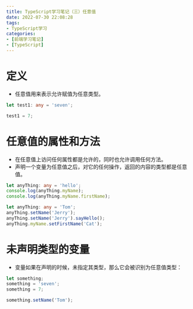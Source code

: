 ```yaml
---
title: TypeScript学习笔记（三）任意值
date: 2022-07-30 22:08:28
tags:
- TypeScript学习
categories:
- [前端学习笔记]
- [TypeScript]
---
```


# 定义

* 任意值用来表示允许赋值为任意类型。

```ts
let test1: any = 'seven';

test1 = 7;
```

# 任意值的属性和方法

* 在任意值上访问任何属性都是允许的，同时也允许调用任何方法。
* 声明一个变量为任意值之后，对它的任何操作，返回的内容的类型都是任意值。

```ts
let anyThing: any = 'hello';
console.log(anyThing.myName);
console.log(anyThing.myName.firstName);

let anyThing: any = 'Tom';
anyThing.setName('Jerry');
anyThing.setName('Jerry').sayHello();
anyThing.myName.setFirstName('Cat');
```

# 未声明类型的变量

* 变量如果在声明的时候，未指定其类型，那么它会被识别为任意值类型：

```ts
let something;
something = 'seven';
something = 7;

something.setName('Tom');
```
